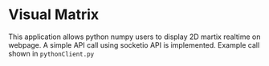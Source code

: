 # Visual Matrix

This application allows python numpy users to display 2D martix realtime on webpage. A simple API call using socketio API is implemented. Example call shown in `pythonClient.py`